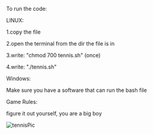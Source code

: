 To run the code:

LINUX:

1.copy the file

2.open the terminal from the dir the file is in

3.write: "chmod 700 tennis.sh" (once)

4.write: "./tennis.sh"

Windows:

Make sure you have a software that can run the bash file


Game Rules:

figure it out yourself, you are a big boy


![tennisPic](https://user-images.githubusercontent.com/84729141/164457784-a9b2cbc5-f7fb-47e3-8e91-94df10618205.png)

